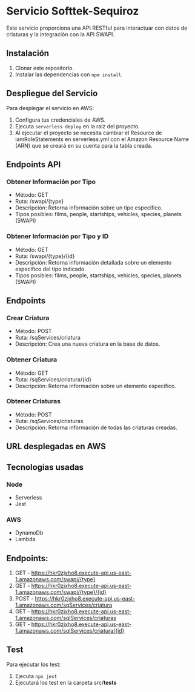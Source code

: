 # Servicio Softtek-Sequiroz

Este servicio proporciona una API RESTful para interactuar con datos de criaturas y la integración con la API SWAPI.

## Instalación

1. Clonar este repositorio.
2. Instalar las dependencias con `npm install`.

## Despliegue del Servicio

Para desplegar el servicio en AWS:

1. Configura tus credenciales de AWS.
2. Ejecuta `serverless deploy` en la raíz del proyecto.
3. Al ejecutar el proyecto se necesita cambiar el Resource de iamRoleStatements en serverless.yml con el Amazon Resource Name (ARN) que se creará en su cuenta para la tabla creada.

## Endpoints API

### Obtener Información por Tipo
- Método: GET
- Ruta: /swapi/{type}
- Descripción: Retorna información sobre un tipo específico.
- Tipos posibles: films, people, startships, vehicles, species, planets (SWAPI)

### Obtener Información por Tipo y ID
- Método: GET
- Ruta: /swapi/{type}/{id}
- Descripción: Retorna información detallada sobre un elemento específico del tipo indicado.
- Tipos posibles: films, people, startships, vehicles, species, planets (SWAPI)

## Endpoints 

### Crear Criatura
- Método: POST
- Ruta: /sqServices/criatura
- Descripción: Crea una nueva criatura en la base de datos.

### Obtener Criatura
- Método: GET
- Ruta: /sqServices/criatura/{id}
- Descripción: Retorna información sobre un elemento específico.

### Obtener Criaturas
- Método: POST
- Ruta: /sqServices/criaturas
- Descripción: Retorna información de todas las criaturas creadas.


## URL desplegadas en AWS

## Tecnologias usadas
### Node
- Serverless
- Jest
### AWS
- DynamoDb
- Lambda

## Endpoints:
1. GET - https://hkr0zjxho8.execute-api.us-east-1.amazonaws.com/swapi/{type}
2. GET - https://hkr0zjxho8.execute-api.us-east-1.amazonaws.com/swapi/{type}/{id}
3. POST - https://hkr0zjxho8.execute-api.us-east-1.amazonaws.com/sqServices/criatura
4. GET - https://hkr0zjxho8.execute-api.us-east-1.amazonaws.com/sqlServices/criaturas
5. GET - https://hkr0zjxho8.execute-api.us-east-1.amazonaws.com/sqlServices/criatura/{id}

## Test
Para ejecutar los test:
1. Ejecuta `npx jest`
2. Ejecutará los test en la carpeta src/__tests__